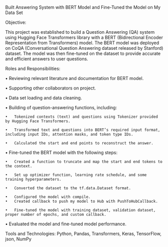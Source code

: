 Built Answering System with BERT Model	and Fine-Tuned the Model on My Data Set

Objective:

This project was established to build a Question Answering (QA) system using Hugging Face Transformers library with a BERT (Bidirectional Encoder Representation from Transformers) model. The BERT model was deployed on CoQA (Conversational Question Answering dataset released by Stanford) dataset. The model was then fine-tuned on the dataset to provide accurate and efficient answers to user questions.

Roles and Responsibilities:

•	Reviewing relevant literature and documentation for BERT model.

•	Supporting other collaborators on project.

•	Data set loading and data cleaning.

•	Building of question-answering functions, including:

    •	Tokenized contexts (text) and questions using Tokenizer provided by Hugging Face Transformers.
  
    •	Transformed text and questions into BERT’s required input format, including input IDs, attention masks, and token type IDs.
  
    •	Calculated the start and end points to reconstruct the answer.
  
•	Fine-tuned the BERT model with the following steps:

    •	Created a function to truncate and map the start and end tokens to the context.
  
    •	Set up optimizer function, learning rate schedule, and some training hyperparameters. 
  
    •	Converted the dataset to the tf.data.Dataset format.
  
    •	Configured the model with compile. 
    •	Created callback to push my model to Hub with PushToHubCallback.
  
    •	Fine-tuned the model with training dataset, validation dataset, proper number of epochs, and custom callback.
  
•	Evaluated the model and fine-tuned model performance.

Tools and Technologies: Python, Pandas, Transformers, Keras, TensorFlow, json, NumPy
